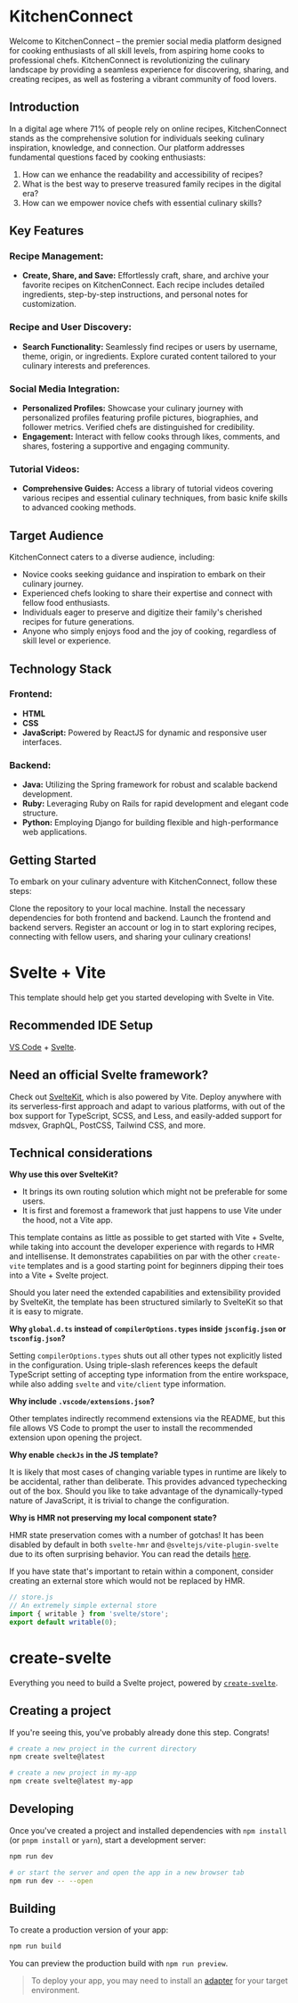 # KitchenConnect

Welcome to KitchenConnect – the premier social media platform designed for cooking enthusiasts of all skill levels, from aspiring home cooks to professional chefs. KitchenConnect is revolutionizing the culinary landscape by providing a seamless experience for discovering, sharing, and creating recipes, as well as fostering a vibrant community of food lovers.

## Introduction

In a digital age where 71% of people rely on online recipes, KitchenConnect stands as the comprehensive solution for individuals seeking culinary inspiration, knowledge, and connection. Our platform addresses fundamental questions faced by cooking enthusiasts:

1. How can we enhance the readability and accessibility of recipes?
2. What is the best way to preserve treasured family recipes in the digital era?
3. How can we empower novice chefs with essential culinary skills?

## Key Features

### Recipe Management:

-   **Create, Share, and Save:** Effortlessly craft, share, and archive your favorite recipes on KitchenConnect. Each recipe includes detailed ingredients, step-by-step instructions, and personal notes for customization.

### Recipe and User Discovery:

-   **Search Functionality:** Seamlessly find recipes or users by username, theme, origin, or ingredients. Explore curated content tailored to your culinary interests and preferences.

### Social Media Integration:

-   **Personalized Profiles:** Showcase your culinary journey with personalized profiles featuring profile pictures, biographies, and follower metrics. Verified chefs are distinguished for credibility.
-   **Engagement:** Interact with fellow cooks through likes, comments, and shares, fostering a supportive and engaging community.

### Tutorial Videos:

-   **Comprehensive Guides:** Access a library of tutorial videos covering various recipes and essential culinary techniques, from basic knife skills to advanced cooking methods.

## Target Audience

KitchenConnect caters to a diverse audience, including:

-   Novice cooks seeking guidance and inspiration to embark on their culinary journey.
-   Experienced chefs looking to share their expertise and connect with fellow food enthusiasts.
-   Individuals eager to preserve and digitize their family's cherished recipes for future generations.
-   Anyone who simply enjoys food and the joy of cooking, regardless of skill level or experience.

## Technology Stack

### Frontend:

-   **HTML**
-   **CSS**
-   **JavaScript:** Powered by ReactJS for dynamic and responsive user interfaces.

### Backend:

-   **Java:** Utilizing the Spring framework for robust and scalable backend development.
-   **Ruby:** Leveraging Ruby on Rails for rapid development and elegant code structure.
-   **Python:** Employing Django for building flexible and high-performance web applications.

## Getting Started

To embark on your culinary adventure with KitchenConnect, follow these steps:

Clone the repository to your local machine.
Install the necessary dependencies for both frontend and backend.
Launch the frontend and backend servers.
Register an account or log in to start exploring recipes, connecting with fellow users, and sharing your culinary creations!

# Svelte + Vite

This template should help get you started developing with Svelte in Vite.

## Recommended IDE Setup

[VS Code](https://code.visualstudio.com/) + [Svelte](https://marketplace.visualstudio.com/items?itemName=svelte.svelte-vscode).

## Need an official Svelte framework?

Check out [SvelteKit](https://github.com/sveltejs/kit#readme), which is also powered by Vite. Deploy anywhere with its serverless-first approach and adapt to various platforms, with out of the box support for TypeScript, SCSS, and Less, and easily-added support for mdsvex, GraphQL, PostCSS, Tailwind CSS, and more.

## Technical considerations

**Why use this over SvelteKit?**

-   It brings its own routing solution which might not be preferable for some users.
-   It is first and foremost a framework that just happens to use Vite under the hood, not a Vite app.

This template contains as little as possible to get started with Vite + Svelte, while taking into account the developer experience with regards to HMR and intellisense. It demonstrates capabilities on par with the other `create-vite` templates and is a good starting point for beginners dipping their toes into a Vite + Svelte project.

Should you later need the extended capabilities and extensibility provided by SvelteKit, the template has been structured similarly to SvelteKit so that it is easy to migrate.

**Why `global.d.ts` instead of `compilerOptions.types` inside `jsconfig.json` or `tsconfig.json`?**

Setting `compilerOptions.types` shuts out all other types not explicitly listed in the configuration. Using triple-slash references keeps the default TypeScript setting of accepting type information from the entire workspace, while also adding `svelte` and `vite/client` type information.

**Why include `.vscode/extensions.json`?**

Other templates indirectly recommend extensions via the README, but this file allows VS Code to prompt the user to install the recommended extension upon opening the project.

**Why enable `checkJs` in the JS template?**

It is likely that most cases of changing variable types in runtime are likely to be accidental, rather than deliberate. This provides advanced typechecking out of the box. Should you like to take advantage of the dynamically-typed nature of JavaScript, it is trivial to change the configuration.

**Why is HMR not preserving my local component state?**

HMR state preservation comes with a number of gotchas! It has been disabled by default in both `svelte-hmr` and `@sveltejs/vite-plugin-svelte` due to its often surprising behavior. You can read the details [here](https://github.com/sveltejs/svelte-hmr/tree/master/packages/svelte-hmr#preservation-of-local-state).

If you have state that's important to retain within a component, consider creating an external store which would not be replaced by HMR.

```js
// store.js
// An extremely simple external store
import { writable } from 'svelte/store';
export default writable(0);
```

# create-svelte

Everything you need to build a Svelte project, powered by [`create-svelte`](https://github.com/sveltejs/kit/tree/main/packages/create-svelte).

## Creating a project

If you're seeing this, you've probably already done this step. Congrats!

```bash
# create a new project in the current directory
npm create svelte@latest

# create a new project in my-app
npm create svelte@latest my-app
```

## Developing

Once you've created a project and installed dependencies with `npm install` (or `pnpm install` or `yarn`), start a development server:

```bash
npm run dev

# or start the server and open the app in a new browser tab
npm run dev -- --open
```

## Building

To create a production version of your app:

```bash
npm run build
```

You can preview the production build with `npm run preview`.

> To deploy your app, you may need to install an [adapter](https://kit.svelte.dev/docs/adapters) for your target environment.
